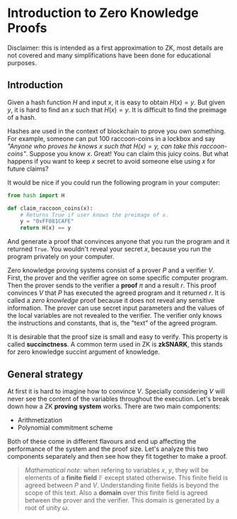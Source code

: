 # Introduction to Zero Knowledge Proofs
Disclaimer: this is intended as a first approximation to ZK, most details are not covered and many simplifications have been done for educational purposes.

## Introduction
Given a hash function $H$ and input $x$, it is easy to obtain $H(x)=y$. But given $y$, it is hard to find an $x$ such that $H(x)=y$. It is difficult to find the preimage of a hash.

Hashes are used in the context of blockchain to prove you own something. For example, someone can put 100 raccoon-coins in a lockbox and say *"Anyone who proves he knows $x$ such that $H(x)=y$, can take this raccoon-coins"*. Suppose you know $x$. Great! You can claim this juicy coins. But what happens if you want to keep $x$ secret to avoid someone else using $x$ for future claims?

It would be nice if you could run the following program in your computer:

```python
from hash import H

def claim_raccoon_coins(x):
    # Returns True if user knows the preimage of x.
    y = "0xFF081CAFE" 
    return H(x) == y
```

And generate a proof that convinces anyone that you run the program and it returned `True`. You wouldn't reveal your secret $x$, because you run the program privately on your computer.

Zero knowledge proving systems consist of a prover $P$ and a verifier $V$. First, the prover and the verifier agree on some specific computer program. Then the prover sends to the verifier a **proof** $\pi$ and a result $r$. This proof convinces $V$ that $P$ has executed the agreed program and it returned $r$. It is called a *zero knowledge* proof because it does not reveal any sensitive information. The prover can use secret input parameters and the values of the local variables are not revealed to the verifier. The verifier only knows the instructions and constants, that is, the "text" of the agreed program.

It is desirable that the proof size is small and easy to verify. This property is called **succinctness**. A common term used in ZK is **zkSNARK**, this stands for zero knowledge succint argument of knowledge.

## General strategy
At first it is hard to imagine how to convince $V$. Specially considering $V$ will never see the content of the variables throughout the execution. Let's break down how a ZK **proving system** works. There are two main components:
- Arithmetization
- Polynomial commitment scheme

Both of these come in different flavours and end up affecting the performance of the system and the proof size. Let's analyze this two components separately and then see how they fit together to make a proof.

> *Mathematical note*: when refering to variables $x$, $y$, they will be elements of a **finite field** $\mathbb{F}$ except stated otherwise. This finite field is agreed between $P$ and $V$. Understanding finite fields is beyond the scope of this text. Also a **domain** over this finite field is agreed between the prover and the verifier. This domain is generated by a root of unity $\omega$.
